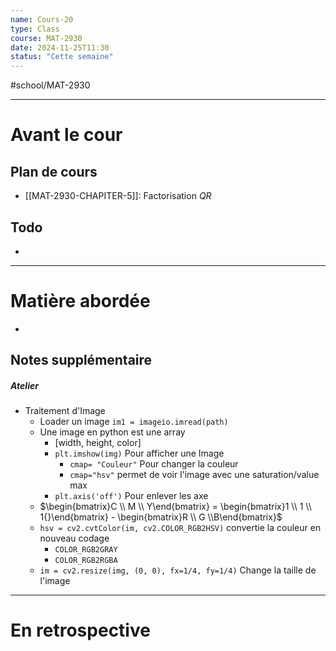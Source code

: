 ```yaml
---
name: Cours-20
type: Class
course: MAT-2930
date: 2024-11-25T11:30
status: "Cette semaine"
---
```

#school/MAT-2930
***
# Avant le cour
## Plan de cours
- [[MAT-2930-CHAPITER-5]]: Factorisation $QR$

## Todo
- 

---
# Matière abordée

- 

## Notes supplémentaire

##### Atelier
- Traitement d'Image
	- Loader un image `im1 = imageio.imread(path)`
	- Une image en python est une array
		- [width, height, color]
		- `plt.imshow(img)` Pour afficher une Image
			- `cmap= "Couleur"` Pour changer la couleur
			- `cmap="hsv"` permet de voir l'image avec une saturation/value max
		- `plt.axis('off')` Pour enlever les axe
	- $\begin{bmatrix}C \\ M \\ Y\end{bmatrix} = \begin{bmatrix}1 \\ 1 \\ 1{}\end{bmatrix} - \begin{bmatrix}R \\ G \\B\end{bmatrix}$
	- `hsv = cv2.cvtColor(im, cv2.COLOR_RGB2HSV)` convertie la couleur en nouveau codage
		- `COLOR_RGB2GRAY`
		- `COLOR_RGB2RGBA`
	- `im = cv2.resize(img, (0, 0), fx=1/4, fy=1/4)` Change la taille de l'image


---
# En retrospective



